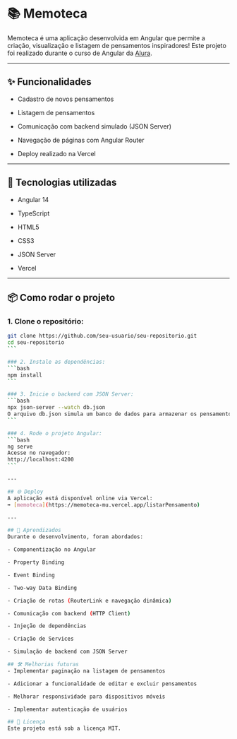 # 📚 Memoteca

Memoteca é uma aplicação desenvolvida em Angular que permite a criação, visualização e listagem de pensamentos inspiradores!
Este projeto foi realizado durante o curso de Angular da [Alura](https://www.alura.com.br/).

---

## ✨ Funcionalidades

- Cadastro de novos pensamentos

- Listagem de pensamentos

- Comunicação com backend simulado (JSON Server)

- Navegação de páginas com Angular Router

- Deploy realizado na Vercel

---

## 🚀 Tecnologias utilizadas

- Angular 14

- TypeScript

- HTML5

- CSS3

- JSON Server

- Vercel

---

## 📦 Como rodar o projeto

### 1. Clone o repositório:

````bash
git clone https://github.com/seu-usuario/seu-repositorio.git
cd seu-repositorio
```

### 2. Instale as dependências:
```bash
npm install
```

### 3. Inicie o backend com JSON Server:
```bash
npx json-server --watch db.json
O arquivo db.json simula um banco de dados para armazenar os pensamentos.
```

### 4. Rode o projeto Angular:
```bash
ng serve
Acesse no navegador:
http://localhost:4200
```

---

## 🌐 Deploy
A aplicação está disponível online via Vercel:
➡️ [memoteca](https://memoteca-mu.vercel.app/listarPensamento)

---

## 🧠 Aprendizados
Durante o desenvolvimento, foram abordados:

- Componentização no Angular

- Property Binding

- Event Binding

- Two-way Data Binding

- Criação de rotas (RouterLink e navegação dinâmica)

- Comunicação com backend (HTTP Client)

- Injeção de dependências

- Criação de Services

- Simulação de backend com JSON Server

## 🛠 Melhorias futuras
- Implementar paginação na listagem de pensamentos

- Adicionar a funcionalidade de editar e excluir pensamentos

- Melhorar responsividade para dispositivos móveis

- Implementar autenticação de usuários

## 📝 Licença
Este projeto está sob a licença MIT.
````
